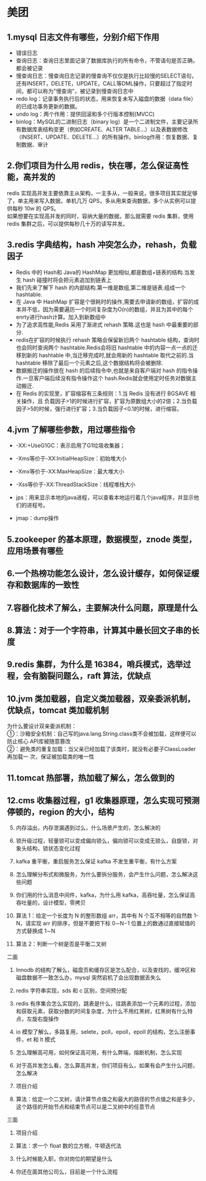 # 美团

## 1.mysql 日志文件有哪些，分别介绍下作用
* 错误日志
* 查询日志：查询日志里面记录了数据库执行的所有命令，不管语句是否正确，都会被记录
* 慢查询日志：慢查询日志记录的慢查询不仅仅是执行比较慢的SELECT语句，还有INSERT，DELETE，UPDATE，CALL等DML操作，只要超过了指定时间，都可以称为"慢查询"，被记录到慢查询日志中
* redo log：记录事务执行后的状态，用来恢复未写入磁盘的数据（data file）的已成功事务更新的数据。
* undo log：两个作用：提供回滚和多个行版本控制(MVCC)
* binlog：MySQL的二进制日志（binary log）是一个二进制文件，主要记录所有数据库表结构变更（例如CREATE、ALTER TABLE…）以及表数据修改（INSERT、UPDATE、DELETE…）的所有操作。binlog作用：恢复数据、复制数据、审计

## 2.你们项目为什么用 redis，快在哪，怎么保证高性能，高并发的
redis 实现高并发主要依靠主从架构，一主多从，一般来说，很多项目其实就足够了，单主用来写入数据，单机几万 QPS，多从用来查询数据，多个从实例可以提供每秒 10w 的 QPS。  
如果想要在实现高并发的同时，容纳大量的数据，那么就需要 redis 集群，使用 redis 集群之后，可以提供每秒几十万的读写并发。

## 3.redis 字典结构，hash 冲突怎么办，rehash，负载因子
* Redis 中的 Hash和 Java的 HashMap 更加相似,都是数组+链表的结构.当发生 hash 碰撞时将会把元素追加到链表上
* 我们先来了解下 hash 的内部结构.第一维是数组,第二维是链表.组成一个 hashtable.
* 在 Java 中 HashMap 扩容是个很耗时的操作,需要去申请新的数组，扩容的成本并不低，因为需要遍历一个时间复杂度为O(n)的数组，并且为其中的每个enrty进行hash计算。加入到新数组中
* 为了追求高性能,Redis 采用了渐进式 rehash 策略.这也是 hash 中最重要的部分.
* redis在扩容的时候执行 rehash 策略会保留新旧两个 hashtable 结构，查询时也会同时查询两个 hashtable.Redis会将旧 hashtable 中的内容一点一点的迁移到新的 hashtable 中,当迁移完成时,就会用新的 hashtable 取代之前的.当 hashtable 移除了最后一个元素之后,这个数据结构将会被删除.
* 数据搬迁的操作放在 hash 的后续指令中,也就是来自客户端对 hash 的指令操作.一旦客户端后续没有指令操作这个 hash.Redis就会使用定时任务对数据主动搬迁.
* 在 Redis 的实现里，扩容缩容有三条规则：1.当 Redis 没有进行 BGSAVE 相关操作，且 负载因子>1的时候进行扩容，扩容为原数组大小的2倍；2.当负载因子>5的时候，强行进行扩容；3.当负载因子<0.1的时候，进行缩容。
## 4.jvm 了解哪些参数，用过哪些指令
* -XX:+UseG1GC：表示启用了G1垃圾收集器；
* -Xms等价于-XX:InitialHeapSize：初始堆大小
* -Xmx等价于-XX:MaxHeapSize：最大堆大小
* -Xss等价于-XX:ThreadStackSize：线程堆栈大小

* jps：用来显示本地的java进程，可以查看本地运行着几个java程序，并显示他们的进程号。
* jmap：dump操作

## 5.zookeeper 的基本原理，数据模型，znode 类型，应用场景有哪些

## 6.一个热榜功能怎么设计，怎么设计缓存，如何保证缓存和数据库的一致性

## 7.容器化技术了解么，主要解决什么问题，原理是什么

## 8.算法：对于一个字符串，计算其中最长回文子串的长度

## 9.redis 集群，为什么是 16384，哨兵模式，选举过程，会有脑裂问题么，raft 算法，优缺点

## 10.jvm 类加载器，自定义类加载器，双亲委派机制，优缺点，tomcat 类加载机制
为什么要设计双亲委派机制：  
①：沙箱安全机制：自己写的java.lang.String.class类不会被加载，这样便可以防止核心 API库被随意篡改  
②：避免类的重复加载：当父亲已经加载了该类时，就没有必要子ClassLoader再加载一 次，保证被加载类的唯一性

## 11.tomcat 热部署，热加载了解么，怎么做到的

## 12.cms 收集器过程，g1 收集器原理，怎么实现可预测停顿的，region 的大小，结构

5. 内存溢出，内存泄漏遇到过么，什么场景产生的，怎么解决的

6. 锁升级过程，轻量锁可以变成偏向锁么，偏向锁可以变成无锁么，自旋锁，对象头结构，锁状态变化过程

7. kafka 重平衡，重启服务怎么保证 kafka 不发生重平衡，有什么方案

8. 怎么理解分布式和微服务，为什么要拆分服务，会产生什么问题，怎么解决这些问题

9. 你们用的什么消息中间件，kafka，为什么用 kafka，高吞吐量，怎么保证高吞吐量的，设计模型，零拷贝

10. 算法 1：给定一个长度为 N 的整形数组 arr，其中有 N 个互不相等的自然数 1-N，请实现 arr 的排序，但是不要把下标 0∼N−1 位置上的数通过直接赋值的方式替换成 1∼N

11. 算法 2：判断一个树是否是平衡二叉树



二面


1. Innodb 的结构了解么，磁盘页和缓存区是怎么配合，以及查找的，缓冲区和磁盘数据不一致怎么办，mysql 突然宕机了会出现数据丢失么

2. redis 字符串实现，sds 和 c 区别，空间预分配

3. redis 有序集合怎么实现的，跳表是什么，往跳表添加一个元素的过程，添加和获取元素，获取分数的时间复杂度，为什么不用红黑树，红黑树有什么特点，左旋右旋操作

4. io 模型了解么，多路复用，selete，poll，epoll，epoll 的结构，怎么注册事件，et 和 lt 模式

5. 怎么理解高可用，如何保证高可用，有什么弊端，熔断机制，怎么实现

6. 对于高并发怎么看，怎么算高并发，你们项目有么，如果有会产生什么问题，怎么解决

7. 项目介绍

8. 算法：给定一个二叉树，请计算节点值之和最大的路径的节点值之和是多少，这个路径的开始节点和结束节点可以是二叉树中的任意节点



三面


1. 项目介绍

2. 算法：求一个 float 数的立方根，牛顿迭代法

3. 什么时候能入职，你对岗位的期望是什么

4. 你还在面其他公司么，目前是一个什么流程